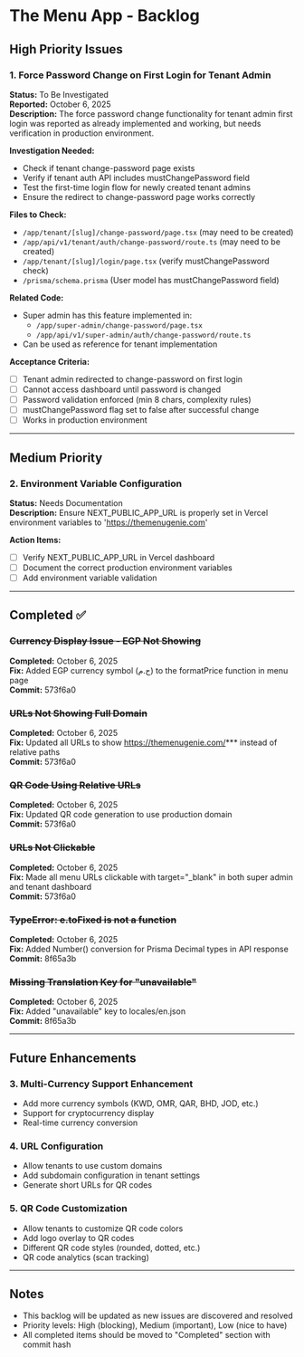 # The Menu App - Backlog

## High Priority Issues

### 1. Force Password Change on First Login for Tenant Admin
**Status:** To Be Investigated  
**Reported:** October 6, 2025  
**Description:** The force password change functionality for tenant admin first login was reported as already implemented and working, but needs verification in production environment.

**Investigation Needed:**
- Check if tenant change-password page exists
- Verify if tenant auth API includes mustChangePassword field
- Test the first-time login flow for newly created tenant admins
- Ensure the redirect to change-password page works correctly

**Files to Check:**
- `/app/tenant/[slug]/change-password/page.tsx` (may need to be created)
- `/app/api/v1/tenant/auth/change-password/route.ts` (may need to be created)
- `/app/tenant/[slug]/login/page.tsx` (verify mustChangePassword check)
- `/prisma/schema.prisma` (User model has mustChangePassword field)

**Related Code:**
- Super admin has this feature implemented in:
  - `/app/super-admin/change-password/page.tsx`
  - `/app/api/v1/super-admin/auth/change-password/route.ts`
- Can be used as reference for tenant implementation

**Acceptance Criteria:**
- [ ] Tenant admin redirected to change-password on first login
- [ ] Cannot access dashboard until password is changed
- [ ] Password validation enforced (min 8 chars, complexity rules)
- [ ] mustChangePassword flag set to false after successful change
- [ ] Works in production environment

---

## Medium Priority

### 2. Environment Variable Configuration
**Status:** Needs Documentation  
**Description:** Ensure NEXT_PUBLIC_APP_URL is properly set in Vercel environment variables to 'https://themenugenie.com'

**Action Items:**
- [ ] Verify NEXT_PUBLIC_APP_URL in Vercel dashboard
- [ ] Document the correct production environment variables
- [ ] Add environment variable validation

---

## Completed ✅

### ~~Currency Display Issue - EGP Not Showing~~
**Completed:** October 6, 2025  
**Fix:** Added EGP currency symbol (ج.م) to the formatPrice function in menu page  
**Commit:** 573f6a0

### ~~URLs Not Showing Full Domain~~
**Completed:** October 6, 2025  
**Fix:** Updated all URLs to show https://themenugenie.com/*** instead of relative paths  
**Commit:** 573f6a0

### ~~QR Code Using Relative URLs~~
**Completed:** October 6, 2025  
**Fix:** Updated QR code generation to use production domain  
**Commit:** 573f6a0

### ~~URLs Not Clickable~~
**Completed:** October 6, 2025  
**Fix:** Made all menu URLs clickable with target="_blank" in both super admin and tenant dashboard  
**Commit:** 573f6a0

### ~~TypeError: e.toFixed is not a function~~
**Completed:** October 6, 2025  
**Fix:** Added Number() conversion for Prisma Decimal types in API response  
**Commit:** 8f65a3b

### ~~Missing Translation Key for "unavailable"~~
**Completed:** October 6, 2025  
**Fix:** Added "unavailable" key to locales/en.json  
**Commit:** 8f65a3b

---

## Future Enhancements

### 3. Multi-Currency Support Enhancement
- Add more currency symbols (KWD, OMR, QAR, BHD, JOD, etc.)
- Support for cryptocurrency display
- Real-time currency conversion

### 4. URL Configuration
- Allow tenants to use custom domains
- Add subdomain configuration in tenant settings
- Generate short URLs for QR codes

### 5. QR Code Customization
- Allow tenants to customize QR code colors
- Add logo overlay to QR codes
- Different QR code styles (rounded, dotted, etc.)
- QR code analytics (scan tracking)

---

## Notes
- This backlog will be updated as new issues are discovered and resolved
- Priority levels: High (blocking), Medium (important), Low (nice to have)
- All completed items should be moved to "Completed" section with commit hash
